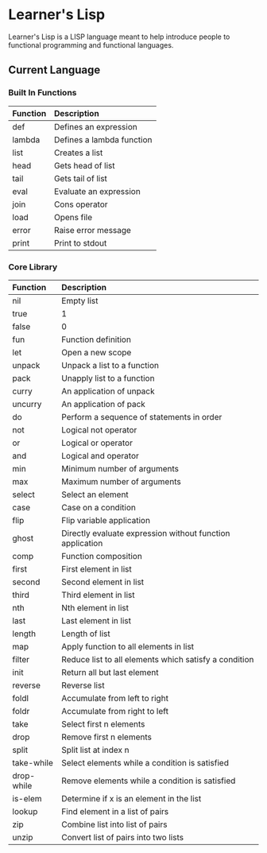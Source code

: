 # Learner's Lisp
Learner's Lisp is a LISP language meant to help introduce people to functional programming and functional languages.

## Current Language
### Built In Functions

| Function | Description |
| :------- | :---------- |
| def | Defines an expression |
| lambda | Defines a lambda function |
| list | Creates a list |
| head | Gets head of list |
| tail | Gets tail of list |
| eval | Evaluate an expression |
| join | Cons operator |
| load | Opens file |
| error | Raise error message |
| print | Print to stdout |

### Core Library

| Function | Description |
| :------- | :---------- |
| nil | Empty list |
| true | 1 |
| false | 0 |
| fun | Function definition |
| let | Open a new scope |
| unpack | Unpack a list to a function |
| pack | Unapply list to a function |
| curry | An application of unpack |
| uncurry | An application of pack |
| do | Perform a sequence of statements in order |
| not | Logical not operator |
| or | Logical or operator |
| and | Logical and operator |
| min | Minimum number of arguments |
| max | Maximum number of arguments |
| select | Select an element |
| case | Case on a condition |
| flip | Flip variable application |
| ghost | Directly evaluate expression without function application |
| comp | Function composition |
| first | First element in list |
| second | Second element in list |
| third | Third element in list |
| nth | Nth element in list |
| last | Last element in list |
| length | Length of list |
| map | Apply function to all elements in list |
| filter | Reduce list to all elements which satisfy a condition |
| init | Return all but last element |
| reverse | Reverse list |
| foldl | Accumulate from left to right |
| foldr | Accumulate from right to left |
| take | Select first n elements |
| drop | Remove first n elements |
| split | Split list at index n |
| take-while | Select elements while a condition is satisfied |
| drop-while | Remove elements while a condition is satisfied |
| is-elem | Determine if x is an element in the list |
| lookup | Find element in a list of pairs |
| zip | Combine list into list of pairs |
| unzip | Convert list of pairs into two lists |
